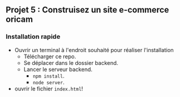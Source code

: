 
## Projet 5 : Construisez un site e-commerce oricam
### Installation rapide
* Ouvrir un terminal à l'endroit souhaité pour réaliser l'installation
  * Télécharger ce repo.
  * Se déplacer dans le dossier backend.
  * Lancer le serveur backend.
    * `npm install`.
    * `node server`.
* ouvrir le fichier `index.html`!
